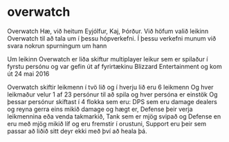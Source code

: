 # overwatch
Overwatch
Hæ, við heitum Eyjólfur, Kaj, Þórður.
Við höfum  valið leikinn Overwatch til að tala um í þessu hópverkefni.
Í þessu verkefni munum við  svara nokrun spurningum um hann

Um leikinn
Overwatch er liða skiftur multiplayer leikur sem er spilaður í fyrstu persónu og var gefin út af fyrirtækinu Blizzard Entertainment og kom út 24 mai 2016

Overwatch skiftir leikmenn í tvö lið og í hverju lið eru 6 leikmenn
Og hver leikmaður velur 1 af 23 persónur til að spila og hver persóna er einstök
Og þessar persónur skiftast í 4 flokka sem eru:
DPS sem eru damage dealers og reyna gerra eins mikið damage og hægt er,
 Defense  þeir verja leikmennina eða venda takmarkið,
Tank sem er mjög svipað og Defense en eru með mjög mikið líf og eru fremstir í orustuni,
Support eru þeir sem passar að liðið sitt deyr ekki með því að heala þá.
